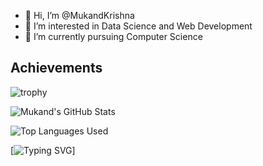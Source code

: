 - 👋 Hi, I’m @MukandKrishna
- 👀 I’m interested in Data Science and Web Development
- 🌱 I’m currently pursuing Computer Science 

<!---
MukandKrishna/MukandKrishna is a ✨ special ✨ repository because its `README.md` (this file) appears on your GitHub profile.
You can click the Preview link to take a look at your changes.
--->
## **Achievements**


![trophy](https://github-profile-trophy.vercel.app/?username=MukandKrishna)


<!-- [![Mukand's GitHub stats](https://github-readme-stats.vercel.app/api?username=MukandKrishna)](https://github.com/MukandKrishna/github-readme-stats)
 -->
![Mukand's GitHub Stats](https://github-readme-stats.vercel.app/api?username=MukandKrishna&show_icons=true&theme=vue)

![Top Languages Used](https://github-readme-stats.vercel.app/api/top-langs/?username=MukandKrishna&show_icons=true&theme=vue)

<!-- ![Top Languages Used](https://github-readme-stats.vercel.app/api/top-langs/?username=MukandKrishna&show_icons=true&theme=tokyonight) -->

[![Typing SVG](https://readme-typing-svg.demolab.com?font=Exo+2&weight=800&size=23&pause=1000&center=true&vCenter=true&width=435&lines=Hello%2C+This+is+Mukand+Krishna)]
